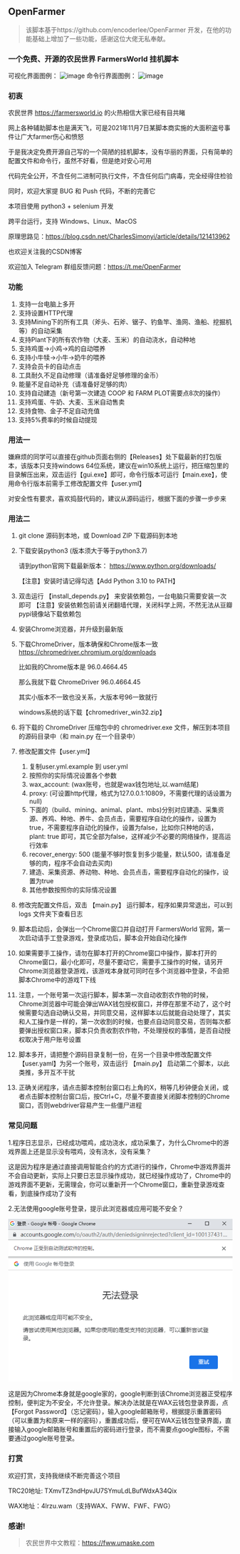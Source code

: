 ## OpenFarmer

>该脚本基于https://github.com/encoderlee/OpenFarmer 开发，在他的功能基础上增加了一些功能，感谢这位大佬无私奉献。

### 一个免费、开源的农民世界 FarmersWorld 挂机脚本
可视化界面图例：
![image](https://static.umaske.com/20211231114315.png)
命令行界面图例：
![image](https://static.umaske.com/20211231114612.png)
### 初衷

农民世界 https://farmersworld.io 的火热相信大家已经有目共睹

网上各种辅助脚本也是满天飞，可是2021年11月7日某脚本商实施的大面积盗号事件让广大farmer伤心和愤怒

于是我决定免费开源自己写的一个简陋的挂机脚本，没有华丽的界面，只有简单的配置文件和命令行，虽然不好看，但是绝对安心可用

代码完全公开，不含任何二进制可执行文件，不含任何后门病毒，完全经得住检验

同时，欢迎大家提 BUG 和 Push 代码，不断的完善它

本项目使用 python3 + selenium 开发

跨平台运行，支持 Windows、Linux、MacOS

原理思路见：https://blog.csdn.net/CharlesSimonyi/article/details/121413962

也欢迎关注我的CSDN博客

欢迎加入 Telegram 群组反馈问题：https://t.me/OpenFarmer

### 功能

1. 支持一台电脑上多开
2. 支持设置HTTP代理
3. 支持Mining下的所有工具（斧头、石斧、锯子、钓鱼竿、渔网、渔船、挖掘机等）的自动采集
4. 支持Plant下的所有农作物（大麦、玉米）的自动浇水，自动种地
5. 支持鸡蛋->小鸡->鸡的自动喂养
6. 支持小牛犊->小牛->奶牛的喂养
7. 支持会员卡的自动点击
8. 工具耐久不足自动修理（请准备好足够修理的金币）
9. 能量不足自动补充（请准备好足够的肉）
10. 支持自动建造（新号第一次建造 COOP 和 FARM PLOT需要点8次的操作）
11. 支持鸡蛋、牛奶、大麦、玉米自动售卖
12. 支持食物、金子不足自动充值
13. 支持5%费率的时候自动提现

### 用法一
嫌麻烦的同学可以直接在github页面右侧的【Releases】处下载最新的打包版本，该版本只支持windows 64位系统，建议在win10系统上运行，把压缩包里的目录解压出来，双击运行【gui.exe】即可，命令行版本可运行【main.exe】，使用命令行版本前需手工修改配置文件【user.yml】

对安全性有要求，喜欢捣鼓代码的，建议从源码运行，根据下面的步骤一步步来
### 用法二
1. git clone 源码到本地，或 Download ZIP 下载源码到本地
2. 下载安装python3 (版本须大于等于python3.7)
   
   请到python官网下载最新版本：
   https://www.python.org/downloads/
   
   【注意】安装时请记得勾选【Add Python 3.10 to PATH】
3. 双击运行 【install_depends.py】 来安装依赖包，一台电脑只需要安装一次即可
   【注意】安装依赖包前请关闭翻墙代理，关闭科学上网，不然无法从豆瓣pypi镜像站下载依赖包
4. 安装Chrome浏览器，并升级到最新版
5. 下载ChromeDriver，版本确保和Chrome版本一致
https://chromedriver.chromium.org/downloads

    比如我的Chrome版本是 96.0.4664.45

    那么我就下载 ChromeDriver 96.0.4664.45

    其实小版本不一致也没关系，大版本号96一致就行
   
   windows系统的话下载【chromedriver_win32.zip】
6. 将下载的 ChromeDriver 压缩包中的 chromedriver.exe 文件，解压到本项目的源码目录中（和 main.py 在一个目录中）
7. 修改配置文件【user.yml】 
   1. 复制user.yml.example 到 user.yml
   2. 按照你的实际情况设置各个参数
   3. wax_account: (wax账号，也就是wax钱包地址,以.wam结尾)
   4. proxy: (可设置http代理，格式为127.0.0.1:10809，不需要代理的话设置为null)
   5. 下面的（build、mining、animal、plant、mbs)分别对应建造、采集资源、养鸡、种地、养牛、会员点击，需要程序自动化的操作，设置为true，不需要程序自动化的操作，设置为false，比如你只种地的话，plant: true 即可，其它全部为false，这样减少不必要的网络操作，提高运行效率 
   6. recover_energy: 500 (能量不够时恢复到多少能量，默认500，请准备足够的肉，程序不会自动去买肉)
   7. 建造、采集资源、养动物、种地、会员点击，需要程序自动化的操作，设置为true
   8. 其他参数按照你的实际情况设置
   
8. 修改完配置文件后，双击 【main.py】 运行脚本，程序如果异常退出，可以到 logs 文件夹下查看日志
9. 脚本启动后，会弹出一个Chrome窗口并自动打开 FarmersWorld 官网，第一次启动请手工登录游戏，登录成功后，脚本会开始自动化操作
10. 如果需要手工操作，请勿在脚本打开的Chrome窗口中操作，脚本打开的Chrome窗口，最小化即可，尽量不要动它，需要手工操作的时候，请另开Chrome浏览器登录游戏，该游戏本身就可同时在多个浏览器中登录，不会把脚本Chrome中的游戏T下线
11. 注意，一个账号第一次运行脚本，脚本第一次自动收割农作物的时候，Chrome浏览器中可能会弹出WAX钱包授权窗口，并停在那里不动了，这个时候需要勾选自动确认交易，并同意交易，这样脚本以后就能自动处理了，其实和人工操作是一样的，第一次收割的时候，也要点自动同意交易，否则每次都要弹出授权窗口来，脚本只负责收割农作物，不处理授权的事情，是否自动授权取决于用户账号设置
12. 脚本多开，请把整个源码目录复制一份，在另一个目录中修改配置文件【user.yaml】为另一个账号，双击运行 【main.py】 启动第二个脚本，以此类推，多开互不干扰
13. 正确关闭程序，请点击脚本控制台窗口右上角的X，稍等几秒钟便会关闭，或者点击脚本控制台窗口后，按Ctrl+C，尽量不要直接关闭脚本控制的Chrome窗口，否则webdriver容易产生一些僵尸进程

### 常见问题
1.程序日志显示，已经成功喂鸡，成功浇水，成功采集了，为什么Chrome中的游戏界面上还是显示没有喂鸡，没有浇水，没有采集？

这是因为程序是通过直接调用智能合约的方式进行的操作，Chrome中游戏界面并不会自动更新，实际上只要日志显示操作成功，就已经操作成功了，Chrome中的游戏界面不更新，无需理会，你可以重新开一个Chrome窗口，重新登录游戏查看，到底操作成功了没有

2.无法使用google账号登录，提示此浏览器或应用可能不安全？

![image](https://raw.githubusercontent.com/encoderlee/OpenFarmer/main/doc/question1.png)

这是因为Chrome本身就是google家的，google判断到该Chrome浏览器正受程序控制，便判定为不安全，不允许登录。解决办法就是在WAX云钱包登录界面，点【Forgot Password】（忘记密码），输入google邮箱账号，根据提示重置密码（可以重置为和原来一样的密码），重置成功后，便可在WAX云钱包登录界面，直接输入google邮箱账号和重置后的密码进行登录，而不需要点google图标，不需要通过google账号登录。


### 打赏

欢迎打赏，支持我继续不断完善这个项目

TRC20地址: TXmvTZ3ndHpvJU7SYmuLdLBufWdxA34Qix

WAX地址：4lrzu.wam（支持WAX、FWW、FWF、FWG）

### 感谢!


> 农民世界中文教程：https://fww.umaske.com